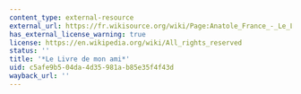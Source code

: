 ```yaml
---
content_type: external-resource
external_url: https://fr.wikisource.org/wiki/Page:Anatole_France_-_Le_Livre_de_mon_ami.djvu/43
has_external_license_warning: true
license: https://en.wikipedia.org/wiki/All_rights_reserved
status: ''
title: '*Le Livre de mon ami*'
uid: c5afe9b5-04da-4d35-981a-b85e35f4f43d
wayback_url: ''
---
```

